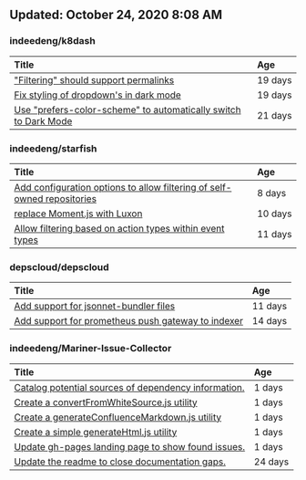 ## Updated: October 24, 2020 8:08 AM


### indeedeng/k8dash
|**Title**|**Age**|
|:----|:----|
|["Filtering" should support permalinks](https://github.com/indeedeng/k8dash/issues/153)|19&nbsp;days|
|[Fix styling of dropdown's in dark mode](https://github.com/indeedeng/k8dash/issues/152)|19&nbsp;days|
|[Use "prefers-color-scheme" to automatically switch to Dark Mode](https://github.com/indeedeng/k8dash/issues/144)|21&nbsp;days|


### indeedeng/starfish
|**Title**|**Age**|
|:----|:----|
|[Add configuration options to allow filtering of self-owned repositories](https://github.com/indeedeng/starfish/issues/65)|8&nbsp;days|
|[replace Moment.js with Luxon](https://github.com/indeedeng/starfish/issues/60)|10&nbsp;days|
|[Allow filtering based on action types within event types](https://github.com/indeedeng/starfish/issues/58)|11&nbsp;days|


### depscloud/depscloud
|**Title**|**Age**|
|:----|:----|
|[Add support for jsonnet-bundler files](https://github.com/depscloud/depscloud/issues/115)|11&nbsp;days|
|[Add support for prometheus push gateway to indexer](https://github.com/depscloud/depscloud/issues/108)|14&nbsp;days|


### indeedeng/Mariner-Issue-Collector
|**Title**|**Age**|
|:----|:----|
|[Catalog potential sources of dependency information.](https://github.com/indeedeng/Mariner-Issue-Collector/issues/19)|1&nbsp;days|
|[Create a convertFromWhiteSource.js utility](https://github.com/indeedeng/Mariner-Issue-Collector/issues/18)|1&nbsp;days|
|[Create a generateConfluenceMarkdown.js utility](https://github.com/indeedeng/Mariner-Issue-Collector/issues/17)|1&nbsp;days|
|[Create a simple generateHtml.js utility](https://github.com/indeedeng/Mariner-Issue-Collector/issues/16)|1&nbsp;days|
|[Update gh-pages landing page to show found issues.](https://github.com/indeedeng/Mariner-Issue-Collector/issues/15)|1&nbsp;days|
|[Update the readme to close documentation gaps.](https://github.com/indeedeng/Mariner-Issue-Collector/issues/2)|24&nbsp;days|
